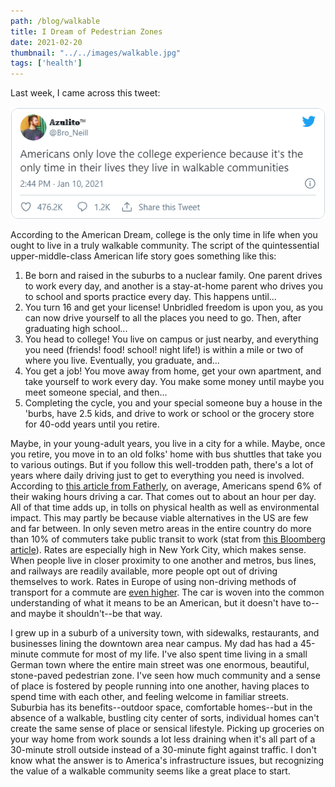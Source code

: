 ```yaml
---
path: /blog/walkable
title: I Dream of Pedestrian Zones
date: 2021-02-20
thumbnail: "../../images/walkable.jpg"
tags: ['health']
---
```


Last week, I came across this tweet: 

<!-- <blockquote class="twitter-tweet"><p lang="en" dir="ltr">Americans only love the college experience because it&#39;s the only time in their lives they live in walkable communities</p>&mdash; 𝔸𝕫𝕦𝕝𝕚𝕥𝕠™ (@Bro_Neill) <a href="https://twitter.com/Bro_Neill/status/1348355127216910336?ref_src=twsrc%5Etfw">January 10, 2021</a></blockquote> -->

![Tweet from @Bro_Neill: "Americans only love the college experience because it's the only time in their lives they live in walkable communities"](../../images/tweet.png)

According to the American Dream, college is the only time in life when you ought to live in a truly walkable community.  The script of the quintessential upper-middle-class American life story goes something like this: 

1. Be born and raised in the suburbs to a nuclear family.  One parent drives to work every day, and another is a stay-at-home parent who drives you to school and sports practice every day.  This happens until...
2. You turn 16 and get your license! Unbridled freedom is upon you, as you can now drive yourself to all the places you need to go. Then, after graduating high school...
3. You head to college! You live on campus or just nearby, and everything you need (friends! food! school! night life!) is within a mile or two of where you live. Eventually, you graduate, and...
4. You get a job! You move away from home, get your own apartment, and take yourself to work every day.  You make some money until maybe you meet someone special, and then...
5. Completing the cycle, you and your special someone buy a house in the 'burbs, have 2.5 kids, and drive to work or school or the grocery store for 40-odd years until you retire.  

Maybe, in your young-adult years, you live in a city for a while. Maybe, once you retire, you move in to an old folks' home with bus shuttles that take you to various outings.  But if you follow this well-trodden path, there's a lot of years where daily driving just to get to everything you need is involved.  According to [this article from Fatherly](https://www.fatherly.com/gear/how-much-time-do-american-families-spend-in-their-cars/#:~:text=Americans%20spend%20a%20whopping%2084,trillion%20miles%20to%20the%20odometer.), on average, Americans spend 6% of their waking hours driving a car.  That comes out to about an hour per day.  All of that time adds up, in tolls on physical health as well as environmental impact. This may partly be because viable alternatives in the US are few and far between.  In only seven metro areas in the entire country do more than 10% of commuters take public transit to work (stat from [this Bloomberg article](https://www.bloomberg.com/news/articles/2019-01-22/how-americans-commute-to-work-in-maps#:~:text=Walk%20to%20work%3A%20Less%20than,and%20Boston%20(5.2%20percent).)).  Rates are especially high in New York City, which makes sense.  When people live in closer proximity to one another and metros, bus lines, and railways are readily available, more people opt out of driving themselves to work.  Rates in Europe of using non-driving methods of transport for a commute are [even higher](https://www.bloomberg.com/news/articles/2017-10-18/the-many-ways-europe-s-city-dwellers-get-to-work).  The car is woven into the common understanding of what it means to be an American, but it doesn't have to--and maybe it shouldn't--be that way. 

I grew up in a suburb of a university town, with sidewalks, restaurants, and businesses lining the downtown area near campus.  My dad has had a 45-minute commute for most of my life.  I've also spent time living in a small German town where the entire main street was one enormous, beautiful, stone-paved pedestrian zone.  I've seen how much community and a sense of place is fostered by people running into one another, having places to spend time with each other, and feeling welcome in familiar streets.  Suburbia has its benefits--outdoor space, comfortable homes--but in the absence of a walkable, bustling city center of sorts, individual homes can't create the same sense of place or sensical lifestyle.  Picking up groceries on your way home from work sounds a lot less draining when it's all part of a 30-minute stroll outside instead of a 30-minute fight against traffic.  I don't know what the answer is to America's infrastructure issues, but recognizing the value of a walkable community seems like a great place to start.  